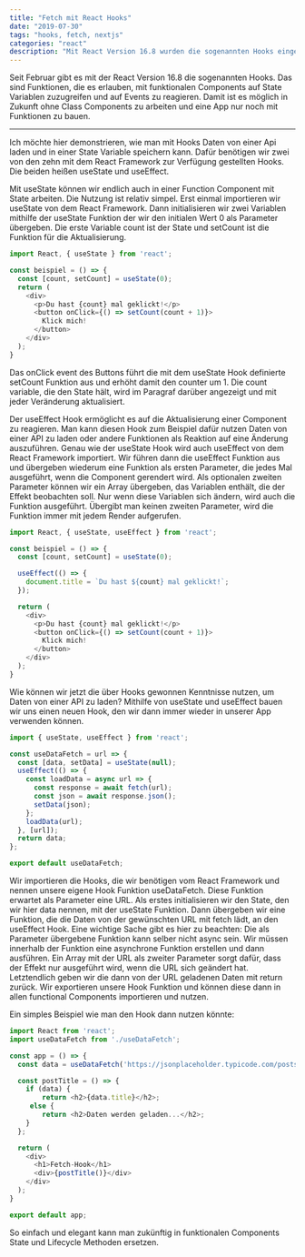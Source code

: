 ```yaml
---
title: "Fetch mit React Hooks"
date: "2019-07-30"
tags: "hooks, fetch, nextjs"
categories: "react"
description: "Mit React Version 16.8 wurden die sogenannten Hooks eingeführt. Das sind Funktionen, die es erlauben, mit funktionalen Components auf State Variablen zuzugreifen und auf Events zu reagieren."
---
```


Seit Februar gibt es mit der React Version 16.8 die sogenannten Hooks. Das sind Funktionen, die es erlauben, mit funktionalen Components auf State Variablen zuzugreifen und auf Events zu reagieren. Damit ist es möglich in Zukunft ohne Class Components zu arbeiten und eine App nur noch mit Funktionen zu bauen.

---

Ich möchte hier demonstrieren, wie man mit Hooks Daten von einer Api laden und in einer State Variable speichern kann. Dafür benötigen wir zwei von den zehn mit dem React Framework zur Verfügung gestellten Hooks. Die beiden heißen useState und useEffect.

Mit useState können wir endlich auch in einer Function Component mit State arbeiten. Die Nutzung ist relativ simpel. Erst einmal importieren wir useState von dem React Framework. Dann initialisieren wir zwei Variablen mithilfe der useState Funktion der wir den initialen Wert 0 als Parameter übergeben. Die erste Variable count ist der State und setCount ist die Funktion für die Aktualisierung.

```javascript
import React, { useState } from 'react';

const beispiel = () => {
  const [count, setCount] = useState(0);
  return (
    <div>
      <p>Du hast {count} mal geklickt!</p>
      <button onClick={() => setCount(count + 1)}>
        Klick mich!
      </button>
    </div>
  );
}
```

Das onClick event des Buttons führt die mit dem useState Hook definierte setCount Funktion aus und erhöht damit den counter um 1. Die count variable, die den State hält, wird im Paragraf darüber angezeigt und mit jeder Veränderung aktualisiert.

Der useEffect Hook ermöglicht es auf die Aktualisierung einer Component zu reagieren. Man kann diesen Hook zum Beispiel dafür nutzen Daten von einer API zu laden oder andere Funktionen als Reaktion auf eine Änderung auszuführen. Genau wie der useState Hook wird auch useEffect von dem React Framework importiert. Wir führen dann die useEffect Funktion aus und übergeben wiederum eine Funktion als ersten Parameter, die jedes Mal ausgeführt, wenn die Component gerendert wird. Als optionalen zweiten Parameter können wir ein Array übergeben, das Variablen enthält, die der Effekt beobachten soll. Nur wenn diese Variablen sich ändern, wird auch die Funktion ausgeführt. Übergibt man keinen zweiten Parameter, wird die Funktion immer mit jedem Render aufgerufen.

```javascript
import React, { useState, useEffect } from 'react';

const beispiel = () => {
  const [count, setCount] = useState(0);

  useEffect(() => {
    document.title = `Du hast ${count} mal geklickt!`;
  });

  return (
    <div>
      <p>Du hast {count} mal geklickt!</p>
      <button onClick={() => setCount(count + 1)}>
        Klick mich!
      </button>
    </div>
  );
}
```

Wie können wir jetzt die über Hooks gewonnen Kenntnisse nutzen, um Daten von einer API zu laden? Mithilfe von useState und useEffect bauen wir uns einen neuen Hook, den wir dann immer wieder in unserer App verwenden können.

```javascript
import { useState, useEffect } from 'react';

const useDataFetch = url => {
  const [data, setData] = useState(null);
  useEffect(() => {
    const loadData = async url => {
      const response = await fetch(url);
      const json = await response.json();
      setData(json);
    };
    loadData(url);
  }, [url]);
  return data;
};

export default useDataFetch;
```

Wir importieren die Hooks, die wir benötigen vom React Framework und nennen unsere eigene Hook Funktion useDataFetch. Diese Funktion erwartet als Parameter eine URL. Als erstes initialisieren wir den State, den wir hier data nennen, mit der useState Funktion. Dann übergeben wir eine Funktion, die die Daten von der gewünschten URL mit fetch lädt, an den useEffect Hook. Eine wichtige Sache gibt es hier zu beachten: Die als Parameter übergebene Funktion kann selber nicht async sein. Wir müssen innerhalb der Funktion eine asynchrone Funktion erstellen und dann ausführen. Ein Array mit der URL als zweiter Parameter sorgt dafür, dass der Effekt nur ausgeführt wird, wenn die URL sich geändert hat. Letztendlich geben wir die dann von der URL geladenen Daten mit return zurück. Wir exportieren unsere Hook Funktion und können diese dann in allen functional Components importieren und nutzen.

Ein simples Beispiel wie man den Hook dann nutzen könnte:

```javascript
import React from 'react';
import useDataFetch from './useDataFetch';

const app = () => {
  const data = useDataFetch('https://jsonplaceholder.typicode.com/posts/1');

  const postTitle = () => {
    if (data) {
		return <h2>{data.title}</h2>;
     else {
     	return <h2>Daten werden geladen...</h2>;
    }
  };

  return (
    <div>
      <h1>Fetch-Hook</h1>
      <div>{postTitle()}</div>
    </div>
  );
}

export default app;
```

So einfach und elegant kann man zukünftig in funktionalen Components State und Lifecycle Methoden ersetzen.
